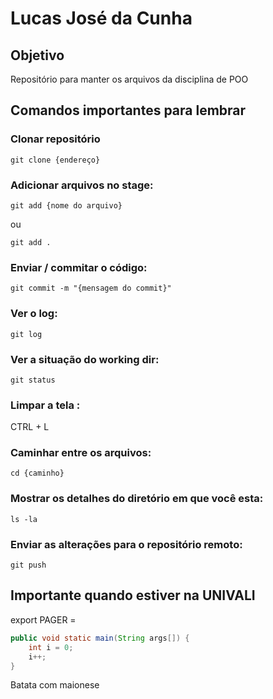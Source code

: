 # Lucas José da Cunha

## Objetivo
Repositório para manter os arquivos da disciplina de POO

## Comandos importantes para lembrar
### Clonar repositório
```
git clone {endereço}
```

### Adicionar arquivos no stage:
```
git add {nome do arquivo}
```
ou
```
git add .
```

### Enviar / commitar o código:
```
git commit -m "{mensagem do commit}"
```

### Ver o log: 
```
git log
```

### Ver a situação do working dir:
```
git status
```

### Limpar a tela :
CTRL + L 

### Caminhar entre os arquivos:
```
cd {caminho}
```

### Mostrar os detalhes do diretório em que você esta: 
```
ls -la
```

### Enviar as alterações para o repositório remoto:
```
git push
```

## Importante quando estiver na UNIVALI
export PAGER = 

```java
public void static main(String args[]) {
	int i = 0;
	i++;
}
```

Batata com maionese